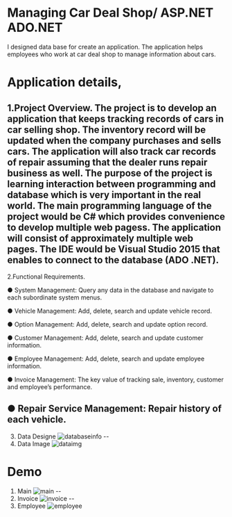 
# Managing Car Deal Shop/ ASP.NET ADO.NET

I designed data base for create an application. The application helps employees who work at car deal shop to manage information about cars.

# Application details,

1.Project Overview. 
The project is to develop an application that keeps tracking records of cars in car selling shop. 
The inventory record will be updated when the company purchases and sells cars. 
The application will also track car records of repair assuming that the dealer runs repair business as well. 
The purpose of the project is learning interaction between programming and database which is very important in the real world.
The main programming language of the project would be C# which provides convenience to develop multiple web pagess.
The application will consist of approximately multiple web pages. 
The IDE would be Visual Studio 2015 that enables to connect to the database (ADO .NET).
--
2.Functional Requirements.

● System Management: Query any data in the database and navigate to each subordinate system menus.

● Vehicle Management: Add, delete, search and update vehicle record.

● Option Management: Add, delete, search and update option record.

● Customer Management: Add, delete, search and update customer information.

● Employee Management: Add, delete, search and update employee information.

● Invoice Management: The key value of tracking sale, inventory, customer and 
		                 employee’s performance.

● Repair Service Management: Repair history of each vehicle.
--
3. Data Designe 
![databaseinfo](https://user-images.githubusercontent.com/20617062/31924022-7d95fee6-b84c-11e7-9799-2a41317cb3aa.png)
--
4. Data Image
![dataimg](https://user-images.githubusercontent.com/20617062/31924023-7da18c48-b84c-11e7-9484-a44522b23a3b.jpg)

# Demo

1. Main
![main](https://user-images.githubusercontent.com/20617062/31924026-7dca8ad0-b84c-11e7-9c4d-dfdad0786f42.png)
--
2. Invoice
![invoice](https://user-images.githubusercontent.com/20617062/31924025-7db78886-b84c-11e7-93b6-77f9f5e3d6b3.png)
--
3. Employee
![employee](https://user-images.githubusercontent.com/20617062/31924024-7dac75c2-b84c-11e7-88fc-c411b0438b87.png)
